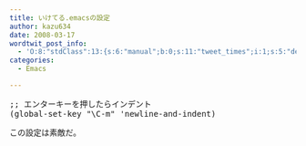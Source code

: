 ```yaml
---
title: いけてる.emacsの設定
author: kazu634
date: 2008-03-17
wordtwit_post_info:
  - 'O:8:"stdClass":13:{s:6:"manual";b:0;s:11:"tweet_times";i:1;s:5:"delay";i:0;s:7:"enabled";i:1;s:10:"separation";s:2:"60";s:7:"version";s:3:"3.7";s:14:"tweet_template";b:0;s:6:"status";i:2;s:6:"result";a:0:{}s:13:"tweet_counter";i:2;s:13:"tweet_log_ids";a:1:{i:0;i:3843;}s:9:"hash_tags";a:0:{}s:8:"accounts";a:1:{i:0;s:7:"kazu634";}}'
categories:
  - Emacs

---
```

<div class="section">
<pre class="syntax-highlight">
<span class="synComment">;; エンターキーを押したらインデント</span>
<span class="synSpecial">(</span>global-set-key <span class="synConstant">&#34;\C-m&#34;</span> <span class="synSpecial">'</span><span class="synIdentifier">newline-and-indent</span><span class="synSpecial">)</span>
</pre>
  
<p>
    この設定は素敵だ。
</p>
</div>
